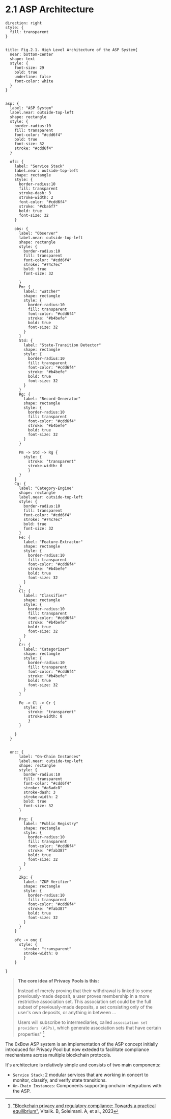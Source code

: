 # 2.1 ASP Architecture

```d2
direction: right
style: {
  fill: transparent
}


title: Fig.2.1. High Level Architecture of the ASP System{
  near: bottom-center
  shape: text
  style: {
    font-size: 29
    bold: true
    underline: false
    font-color: white
  }
}


asp: {
  label: "ASP System"
  label.near: outside-top-left
  shape: rectangle
  style: {
    border-radius:10
    fill: transparent
    font-color: "#cdd6f4"
    bold: true
    font-size: 32
    stroke: "#cdd6f4"
  }

  ofc: {
    label: "Service Stack"
    label.near: outside-top-left
    shape: rectangle
    style: {
      border-radius:10
      fill: transparent
      stroke-dash: 3
      stroke-width: 2
      font-color: "#cdd6f4"
      stroke: "#cba6f7"
      bold: true
      font-size: 32
    }

    obs: {
      label: "Observer"
      label.near: outside-top-left
      shape: rectangle
      style: {
        border-radius:10
        fill: transparent
        font-color: "#cdd6f4"
        stroke: "#74c7ec"
        bold: true
        font-size: 32

      }
      Pm: {
        label: "watcher"
        shape: rectangle
        style: {
          border-radius:10
          fill: transparent
          font-color: "#cdd6f4"
          stroke: "#b4befe"
          bold: true
          font-size: 32
        }
      }
      Std: {
        label: "State-Transition Detector"
        shape: rectangle
        style: {
          border-radius:10
          fill: transparent
          font-color: "#cdd6f4"
          stroke: "#b4befe"
          bold: true
          font-size: 32
        }
      }
      Rg: {
        label: "Record-Generator"
        shape: rectangle
        style: {
          border-radius:10
          fill: transparent
          font-color: "#cdd6f4"
          stroke: "#b4befe"
          bold: true
          font-size: 32
        }
      }

      Pm -> Std -> Rg {
        style: {
          stroke: "transparent"
          stroke-width: 0
          }
      }
    }
    Cg: {
      label: "Category-Engine"
      shape: rectangle
      label.near: outside-top-left
      style: {
        border-radius:10
        fill: transparent
        font-color: "#cdd6f4"
        stroke: "#74c7ec"
        bold: true
        font-size: 32
      }
      Fe: {
        label: "Feature-Extractor"
        shape: rectangle
        style: {
          border-radius:10
          fill: transparent
          font-color: "#cdd6f4"
          stroke: "#b4befe"
          bold: true
          font-size: 32
        }
      }
      Cl: {
        label: "Classifier"
        shape: rectangle
        style: {
          border-radius:10
          fill: transparent
          font-color: "#cdd6f4"
          stroke: "#b4befe"
          bold: true
          font-size: 32
        }
      }
      Cr: {
        label: "Categorizer"
        shape: rectangle
        style: {
          border-radius:10
          fill: transparent
          font-color: "#cdd6f4"
          stroke: "#b4befe"
          bold: true
          font-size: 32
        }
      }

      Fe -> Cl -> Cr {
        style: {
          stroke: "transparent"
          stroke-width: 0
          }
      }

    }
  }


  onc: {
      label: "On-Chain Instances"
      label.near: outside-top-left
      shape: rectangle
      style: {
        border-radius:10
        fill: transparent
        font-color: "#cdd6f4"
        stroke: "#a6adc8"
        stroke-dash: 3
        stroke-width: 2
        bold: true
        font-size: 32
      }

      Prg: {
        label: "Public Registry"
        shape: rectangle
        style: {
          border-radius:10
          fill: transparent
          font-color: "#cdd6f4"
          stroke: "#fab387"
          bold: true
          font-size: 32
        }
      }

      Zkp: {
        label: "ZKP Verifier"
        shape: rectangle
        style: {
          border-radius:10
          fill: transparent
          font-color: "#cdd6f4"
          stroke: "#fab387"
          bold: true
          font-size: 32
        }
      }
    }

    ofc -> onc {
      style: {
        stroke: "transparent"
        stroke-width: 0
        }
    }

}

```

> **The core idea of Privacy Pools is this:**
>
> Instead of merely proving that their withdrawal is
> linked to some previously-made deposit, a user proves membership in a more restrictive association set.
> This association set could be the full subset of previously-made deposits, a set consisting only of the user's
> own deposits, or anything in between ...
>
> Users will subscribe to intermediaries, called `association set providers (ASPs)`,
> which generate association sets that have certain properties" [^note]

The 0xBow ASP system is an implementation of the ASP concept initially introduced for Privacy Pool but now exteded to
facilitate compliance mechanisms across multiple blockchain protocols.

It's architecture is relatively simple and consists of two main components:
- `Service Stack`: 2 modular services that are working in concert to monitor, classify, and verify state transitions.
- `On-Chain Instances`: Components supporting onchain integrations with the ASP.

[^note]:
    ["Blockchain privacy and regulatory compliance: Towards a practical equilibrium"](https://www.sciencedirect.com/science/article/pii/S2096720923000519),
    Vitalik. B, Soleimani. A, et al., 2023

